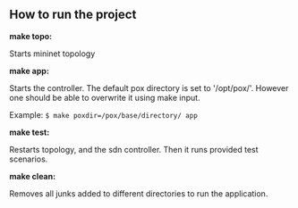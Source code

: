 ## How to run the project

**make topo:**

Starts mininet topology


**make app:**

Starts the controller.
The default pox directory is set to '/opt/pox/'.
However one should be able to overwrite it using make input.

Example:
`$ make poxdir=/pox/base/directory/ app`

**make test:**

Restarts topology, and the sdn controller. Then it runs provided test scenarios.

**make clean:**

Removes all junks added to different directories to run the application.

